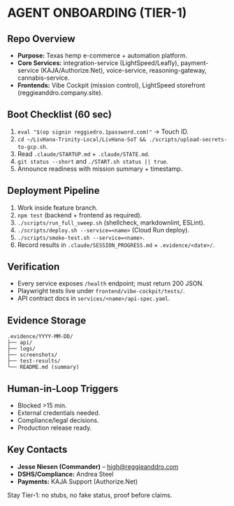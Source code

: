 # AGENT ONBOARDING (TIER-1)

## Repo Overview

- **Purpose:** Texas hemp e-commerce + automation platform.
- **Core Services:** integration-service (LightSpeed/Leafly), payment-service (KAJA/Authorize.Net), voice-service, reasoning-gateway, cannabis-service.
- **Frontends:** Vibe Cockpit (mission control), LightSpeed storefront (reggieanddro.company.site).

## Boot Checklist (60 sec)

1. `eval "$(op signin reggiedro.1password.com)"` → Touch ID.
2. `cd ~/LivHana-Trinity-Local/LivHana-SoT && ./scripts/upload-secrets-to-gcp.sh`.
3. Read `.claude/STARTUP.md` + `.claude/STATE.md`.
4. `git status --short` and `./START.sh status || true`.
5. Announce readiness with mission summary + timestamp.

## Deployment Pipeline

1. Work inside feature branch.
2. `npm test` (backend + frontend as required).
3. `./scripts/run_full_sweep.sh` (shellcheck, markdownlint, ESLint).
4. `./scripts/deploy.sh --service=<name>` (Cloud Run deploy).
5. `./scripts/smoke-test.sh --service=<name>`.
6. Record results in `.claude/SESSION_PROGRESS.md` + `.evidence/<date>/`.

## Verification

- Every service exposes `/health` endpoint; must return 200 JSON.
- Playwright tests live under `frontend/vibe-cockpit/tests/`.
- API contract docs in `services/<name>/api-spec.yaml`.

## Evidence Storage

```
.evidence/YYYY-MM-DD/
├── api/
├── logs/
├── screenshots/
├── test-results/
└── README.md (summary)
```

## Human-in-Loop Triggers

- Blocked >15 min.
- External credentials needed.
- Compliance/legal decisions.
- Production release ready.

## Key Contacts

- **Jesse Niesen (Commander)** – <high@reggieanddro.com>
- **DSHS/Compliance:** Andrea Steel
- **Payments:** KAJA Support (Authorize.Net)

Stay Tier-1: no stubs, no fake status, proof before claims.
